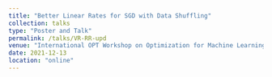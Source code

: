 ```yaml
---
title: "Better Linear Rates for SGD with Data Shuffling"
collection: talks
type: "Poster and Talk"
permalink: /talks/VR-RR-upd
venue: "International OPT Workshop on Optimization for Machine Learning, NeurIPS 2021"
date: 2021-12-13
location: "online"
---
```

